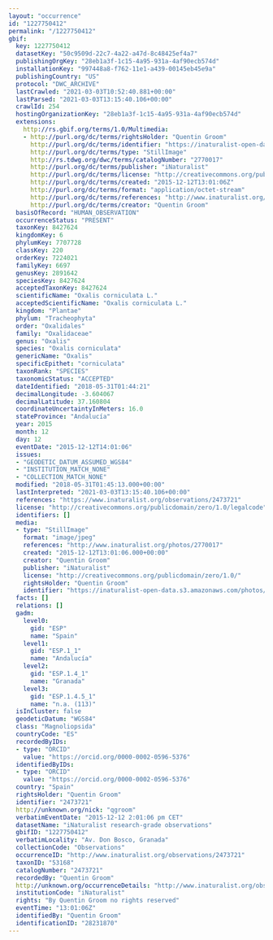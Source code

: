 ```yaml
---
layout: "occurrence"
id: "1227750412"
permalink: "/1227750412"
gbif:
  key: 1227750412
  datasetKey: "50c9509d-22c7-4a22-a47d-8c48425ef4a7"
  publishingOrgKey: "28eb1a3f-1c15-4a95-931a-4af90ecb574d"
  installationKey: "997448a8-f762-11e1-a439-00145eb45e9a"
  publishingCountry: "US"
  protocol: "DWC_ARCHIVE"
  lastCrawled: "2021-03-03T10:52:40.881+00:00"
  lastParsed: "2021-03-03T13:15:40.106+00:00"
  crawlId: 254
  hostingOrganizationKey: "28eb1a3f-1c15-4a95-931a-4af90ecb574d"
  extensions:
    http://rs.gbif.org/terms/1.0/Multimedia:
    - http://purl.org/dc/terms/rightsHolder: "Quentin Groom"
      http://purl.org/dc/terms/identifier: "https://inaturalist-open-data.s3.amazonaws.com/photos/2770017/original.jpeg?1449985850"
      http://purl.org/dc/terms/type: "StillImage"
      http://rs.tdwg.org/dwc/terms/catalogNumber: "2770017"
      http://purl.org/dc/terms/publisher: "iNaturalist"
      http://purl.org/dc/terms/license: "http://creativecommons.org/publicdomain/zero/1.0/"
      http://purl.org/dc/terms/created: "2015-12-12T13:01:06Z"
      http://purl.org/dc/terms/format: "application/octet-stream"
      http://purl.org/dc/terms/references: "http://www.inaturalist.org/photos/2770017"
      http://purl.org/dc/terms/creator: "Quentin Groom"
  basisOfRecord: "HUMAN_OBSERVATION"
  occurrenceStatus: "PRESENT"
  taxonKey: 8427624
  kingdomKey: 6
  phylumKey: 7707728
  classKey: 220
  orderKey: 7224021
  familyKey: 6697
  genusKey: 2891642
  speciesKey: 8427624
  acceptedTaxonKey: 8427624
  scientificName: "Oxalis corniculata L."
  acceptedScientificName: "Oxalis corniculata L."
  kingdom: "Plantae"
  phylum: "Tracheophyta"
  order: "Oxalidales"
  family: "Oxalidaceae"
  genus: "Oxalis"
  species: "Oxalis corniculata"
  genericName: "Oxalis"
  specificEpithet: "corniculata"
  taxonRank: "SPECIES"
  taxonomicStatus: "ACCEPTED"
  dateIdentified: "2018-05-31T01:44:21"
  decimalLongitude: -3.604067
  decimalLatitude: 37.160804
  coordinateUncertaintyInMeters: 16.0
  stateProvince: "Andalucía"
  year: 2015
  month: 12
  day: 12
  eventDate: "2015-12-12T14:01:06"
  issues:
  - "GEODETIC_DATUM_ASSUMED_WGS84"
  - "INSTITUTION_MATCH_NONE"
  - "COLLECTION_MATCH_NONE"
  modified: "2018-05-31T01:45:13.000+00:00"
  lastInterpreted: "2021-03-03T13:15:40.106+00:00"
  references: "https://www.inaturalist.org/observations/2473721"
  license: "http://creativecommons.org/publicdomain/zero/1.0/legalcode"
  identifiers: []
  media:
  - type: "StillImage"
    format: "image/jpeg"
    references: "http://www.inaturalist.org/photos/2770017"
    created: "2015-12-12T13:01:06.000+00:00"
    creator: "Quentin Groom"
    publisher: "iNaturalist"
    license: "http://creativecommons.org/publicdomain/zero/1.0/"
    rightsHolder: "Quentin Groom"
    identifier: "https://inaturalist-open-data.s3.amazonaws.com/photos/2770017/original.jpeg?1449985850"
  facts: []
  relations: []
  gadm:
    level0:
      gid: "ESP"
      name: "Spain"
    level1:
      gid: "ESP.1_1"
      name: "Andalucía"
    level2:
      gid: "ESP.1.4_1"
      name: "Granada"
    level3:
      gid: "ESP.1.4.5_1"
      name: "n.a. (113)"
  isInCluster: false
  geodeticDatum: "WGS84"
  class: "Magnoliopsida"
  countryCode: "ES"
  recordedByIDs:
  - type: "ORCID"
    value: "https://orcid.org/0000-0002-0596-5376"
  identifiedByIDs:
  - type: "ORCID"
    value: "https://orcid.org/0000-0002-0596-5376"
  country: "Spain"
  rightsHolder: "Quentin Groom"
  identifier: "2473721"
  http://unknown.org/nick: "qgroom"
  verbatimEventDate: "2015-12-12 2:01:06 pm CET"
  datasetName: "iNaturalist research-grade observations"
  gbifID: "1227750412"
  verbatimLocality: "Av. Don Bosco, Granada"
  collectionCode: "Observations"
  occurrenceID: "http://www.inaturalist.org/observations/2473721"
  taxonID: "53168"
  catalogNumber: "2473721"
  recordedBy: "Quentin Groom"
  http://unknown.org/occurrenceDetails: "http://www.inaturalist.org/observations/2473721"
  institutionCode: "iNaturalist"
  rights: "By Quentin Groom no rights reserved"
  eventTime: "13:01:06Z"
  identifiedBy: "Quentin Groom"
  identificationID: "28231870"
---
```

